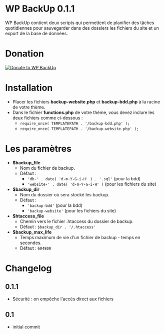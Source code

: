 WP BackUp 0.1.1
=========

WP BackUp contient deux scripts qui permettent de planifier des tâches quotidiennes pour sauvegarder dans des dossiers les fichiers du site et un export de la base de données.

Donation
================

[![Donate to WP BackUp](https://www.paypalobjects.com/en_GB/i/btn/btn_donate_SM.gif "Donate to Donate to WP BackUp")](https://www.paypal.com/cgi-bin/webscr?cmd=_donations&business=jonathan%2ebuttigieg%40yahoo%2efr&lc=FR&item_name=WP%20BackUp&no_note=0&currency_code=EUR&bn=PP%2dDonationsBF%3abtn_donate_SM%2egif%3aNonHostedGuest)

Installation
================

* Placer les fichiers **backup-website.php** et **backup-bdd.php** à la racine de votre thème.
* Dans le fichier **functions.php** de votre thème, vous devez inclure les deux fichiers comme ci-dessous :
	* `require_once( TEMPLATEPATH . '/backup-bdd.php' );`
	* `require_once( TEMPLATEPATH . '/backup-website.php' );`

Les paramètres
================

* **$backup_file**
	* Nom du fichier de backup.
	* Défaut : 
		* `'db-' . date( 'd-m-Y-G-i-H' ) . '.sql'` (pour la bdd) 
		* `'website-' . date( 'd-m-Y-G-i-H' )` (pour les fichiers du site)
* **$backup_dir**
	* Nom du dossier où sera stocké les backup.
	* Défaut : 
		* `'backup-bdd'` (pour la bdd) 
		* `'backup-website'` (pour les fichiers du site)
* **$htaccess_file**
	* Chemin vers le fichier .htaccess du dossier de backup.
	* Défaut : `$backup_dir . '/.htaccess'`
* **$backup_max_life**
	* Temps maximum de vie d'un fichier de backup - temps en secondes.
	* Défaut : `604800`

Changelog
================

0.1.1 
-----------

* Sécurité : on empêche l'accès direct aux fichiers

0.1
-----------

* initial commit